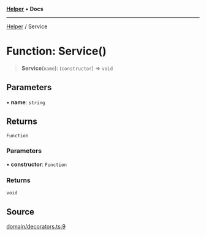 [**Helper**](../README.md) • **Docs**

***

[Helper](../README.md) / Service

# Function: Service()

> **Service**(`name`): (`constructor`) => `void`

## Parameters

• **name**: `string`

## Returns

`Function`

### Parameters

• **constructor**: `Function`

### Returns

`void`

## Source

[domain/decorators.ts:9](https://github.com/data7expressions/data7expressions/blob/b16c30d7c6ef8837b57b5372523e67937b5f2850/packages/h3lp/src/lib/domain/decorators.ts#L9)
